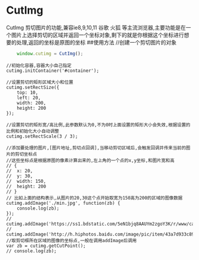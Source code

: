 # CutImg
CutImg
剪切图片的功能,兼容ie8,9,10,11 谷歌 火狐 等主流浏览器,主要功能是在一个图片上选择剪切的区域并返回一个坐标对象,剩下的就是你根据这个坐标进行想要的处理,返回的坐标是原图的坐标
##使用方法
	//创建一个剪切图片的对象
```javascript
	window.cutimg = CutImg();
```
	//初始化容器,容器大小自己指定
	cutimg.initContainer('#container');

	//设置剪切的矩形区域大小和位置
	cutimg.setRectSize({
		top: 10,
		left: 20,
		width: 200,
		height: 200
	});

	//设置剪切的矩形宽/高比例,此参数默认为0,不为0时上面设置的矩形大小会失效,根据设置的比例和初始化大小自动调整
	cutimg.setRectScale(3 / 3);

	//添加要处理的图片,[图片地址,剪切点回调],当移动剪切区域后,会触发回调并传来当前的图片的剪切坐标点
	//这些坐标点是根据原图的像素计算出来的,左上角的一个点的x,y坐标,和图片宽和高
	// {
	// 	x: 20,
	// 	y: 30,
	// 	width: 150,
	// 	height: 200
	// }
	// 比如上面的结构表示,从图片的20,30这个点开始取宽为150高为200的区域的图像数据
	cutimg.addImage('./min.jpg', function(zb) {
		console.log(zb);
	});
	// cutimg.addImage('https://ss1.bdstatic.com/5eN1bjq8AAUYm2zgoY3K/r/www/cache/holiday/xmas2016/logo.gif');
	// cutimg.addImage('http://h.hiphotos.baidu.com/image/pic/item/43a7d933c895d143c2a0ab2d71f082025baf07ed.jpg');
	//取剪切框所在区域的图像的坐标点,一般在调用addImage后调用
	var zb = cutimg.getCutPoint();
	// console.log(zb);
